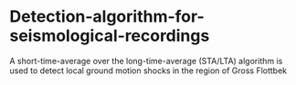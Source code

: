 # Detection-algorithm-for-seismological-recordings
A short-time-average over the long-time-average (STA/LTA) algorithm is used to detect local ground motion shocks in the region of Gross Flottbek
